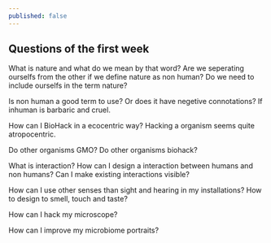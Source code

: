 ```yaml
---
published: false
---
```

## Questions of the first week

What is nature and what do we mean by that word?
Are we seperating ourselfs from the other if we define nature as non human? 
Do we need to include ourselfs in the term nature?

Is non human a good term to use? Or does it have negetive connotations? If inhuman is barbaric and cruel.

How can I BioHack in a ecocentric way? Hacking a organism seems quite atropocentric.

Do other organisms GMO? 
Do other organisms biohack?

What is interaction?
How can I design a interaction between humans and non humans?
Can I make existing interactions visible?

How can I use other senses than sight and hearing in my installations? How to design to smell, touch and taste?

How can I hack my microscope?

How can I improve my microbiome portraits?
